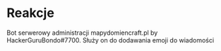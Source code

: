 # Reakcje
Bot serwerowy administracji mapydomiencraft.pl by HackerGuruBondo#7700. Służy on do dodawania emoji do wiadomości
